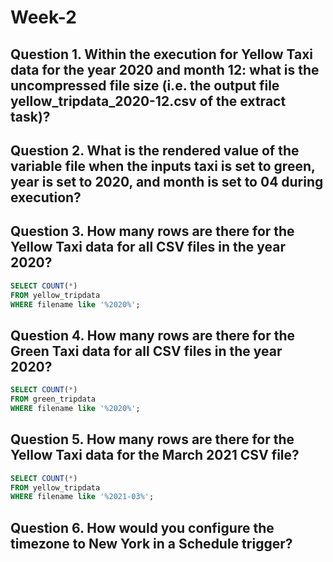 # Week-2
## Question 1. Within the execution for Yellow Taxi data for the year 2020 and month 12: what is the uncompressed file size (i.e. the output file yellow_tripdata_2020-12.csv of the extract task)?

## Question 2. What is the rendered value of the variable file when the inputs taxi is set to green, year is set to 2020, and month is set to 04 during execution?

## Question 3. How many rows are there for the Yellow Taxi data for all CSV files in the year 2020?
```sql
SELECT COUNT(*)
FROM yellow_tripdata
WHERE filename like '%2020%';
```
## Question 4. How many rows are there for the Green Taxi data for all CSV files in the year 2020?
```sql
SELECT COUNT(*)
FROM green_tripdata
WHERE filename like '%2020%';
```
## Question 5. How many rows are there for the Yellow Taxi data for the March 2021 CSV file?
``` sql
SELECT COUNT(*)
FROM yellow_tripdata
WHERE filename like '%2021-03%';
```

## Question 6. How would you configure the timezone to New York in a Schedule trigger?

